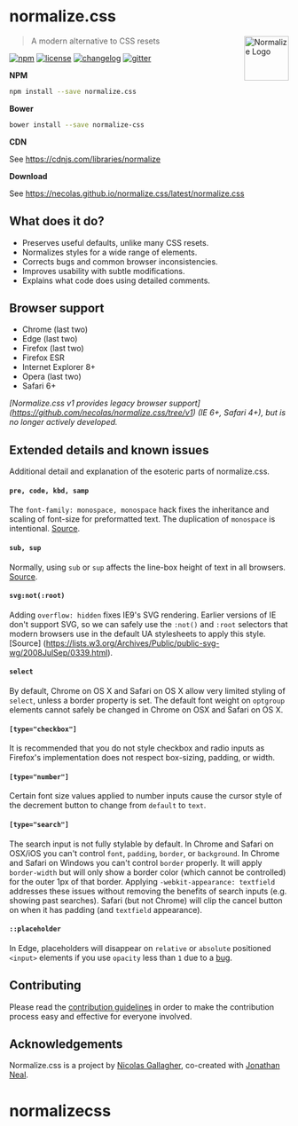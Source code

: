 # normalize.css

<a href="https://github.com/necolas/normalize.css"><img
  src="https://necolas.github.io/normalize.css/logo.svg" alt="Normalize Logo"
  width="80" height="80" align="right"></a>

> A modern alternative to CSS resets

[![npm][npm-image]][npm-url] [![license][license-image]][license-url]
[![changelog][changelog-image]][changelog-url]
[![gitter][gitter-image]][gitter-url]


**NPM**

```sh
npm install --save normalize.css
```

**Bower**

```sh
bower install --save normalize-css
```

**CDN**

See https://cdnjs.com/libraries/normalize

**Download**

See https://necolas.github.io/normalize.css/latest/normalize.css


## What does it do?

* Preserves useful defaults, unlike many CSS resets.
* Normalizes styles for a wide range of elements.
* Corrects bugs and common browser inconsistencies.
* Improves usability with subtle modifications.
* Explains what code does using detailed comments.


## Browser support

* Chrome (last two)
* Edge (last two)
* Firefox (last two)
* Firefox ESR
* Internet Explorer 8+
* Opera (last two)
* Safari 6+

*[Normalize.css v1 provides legacy browser support]
(https://github.com/necolas/normalize.css/tree/v1) (IE 6+, Safari 4+),
but is no longer actively developed.*


## Extended details and known issues

Additional detail and explanation of the esoteric parts of normalize.css.

#### `pre, code, kbd, samp`

The `font-family: monospace, monospace` hack fixes the inheritance and scaling
of font-size for preformatted text. The duplication of `monospace` is
intentional. [Source](https://en.wikipedia.org/wiki/User:Davidgothberg/Test59).

#### `sub, sup`

Normally, using `sub` or `sup` affects the line-box height of text in all
browsers. [Source](https://gist.github.com/413930).

#### `svg:not(:root)`

Adding `overflow: hidden` fixes IE9's SVG rendering. Earlier versions of IE
don't support SVG, so we can safely use the `:not()` and `:root` selectors that
modern browsers use in the default UA stylesheets to apply this style. [Source]
(https://lists.w3.org/Archives/Public/public-svg-wg/2008JulSep/0339.html).

#### `select`

By default, Chrome on OS X and Safari on OS X allow very limited styling of
`select`, unless a border property is set. The default font weight on `optgroup`
elements cannot safely be changed in Chrome on OSX and Safari on OS X.

#### `[type="checkbox"]`

It is recommended that you do not style checkbox and radio inputs as Firefox's
implementation does not respect box-sizing, padding, or width.

#### `[type="number"]`

Certain font size values applied to number inputs cause the cursor style of the
decrement button to change from `default` to `text`.

#### `[type="search"]`

The search input is not fully stylable by default. In Chrome and Safari on
OSX/iOS you can't control `font`, `padding`, `border`, or `background`. In
Chrome and Safari on Windows you can't control `border` properly. It will apply
`border-width` but will only show a border color (which cannot be controlled)
for the outer 1px of that border. Applying `-webkit-appearance: textfield`
addresses these issues without removing the benefits of search inputs (e.g.
showing past searches). Safari (but not Chrome) will clip the cancel button on
when it has padding (and `textfield` appearance).

#### `::placeholder`

In Edge, placeholders will disappear on `relative` or `absolute` positioned
`<input>` elements if you use `opacity` less than `1` due to a [bug](https://developer.microsoft.com/en-us/microsoft-edge/platform/issues/3901363/).

## Contributing

Please read the [contribution guidelines](CONTRIBUTING.md) in order to make the
contribution process easy and effective for everyone involved.


## Acknowledgements

Normalize.css is a project by [Nicolas Gallagher](https://github.com/necolas),
co-created with [Jonathan Neal](https://github.com/jonathantneal).


[changelog-image]: https://img.shields.io/badge/changelog-md-blue.svg?style=flat-square
[changelog-url]: CHANGELOG.md
[license-image]: https://img.shields.io/npm/l/normalize.css.svg?style=flat-square
[license-url]: LICENSE.md
[npm-image]: https://img.shields.io/npm/v/normalize.css.svg?style=flat-square
[npm-url]: https://www.npmjs.com/package/normalize.css
[gitter-image]: https://img.shields.io/badge/chat-gitter-blue.svg?style=flat-square
[gitter-url]: https://gitter.im/necolas/normalize.css
# normalizecss
